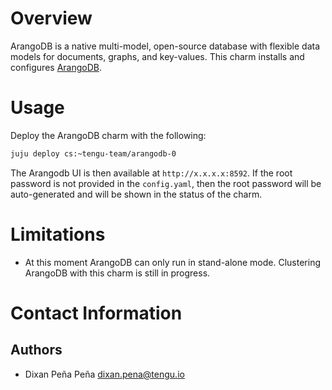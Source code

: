 # Overview

ArangoDB is a native multi-model, open-source database with flexible
data models for documents, graphs, and key-values. This charm installs and 
configures [ArangoDB](https://arangodb.com/).

# Usage

Deploy the ArangoDB charm with the following:

```bash
juju deploy cs:~tengu-team/arangodb-0
```
The Arangodb UI is then available at `http://x.x.x.x:8592`. If the root password is not provided in the `config.yaml`, then the root password will be auto-generated and will be shown in the status of the charm.

# Limitations
- At this moment ArangoDB can only run in stand-alone mode. Clustering ArangoDB with this charm is still in progress.

# Contact Information


## Authors

 - Dixan Peña Peña <dixan.pena@tengu.io>
